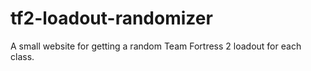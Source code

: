 # tf2-loadout-randomizer
A small website for getting a random Team Fortress 2 loadout for each class.
